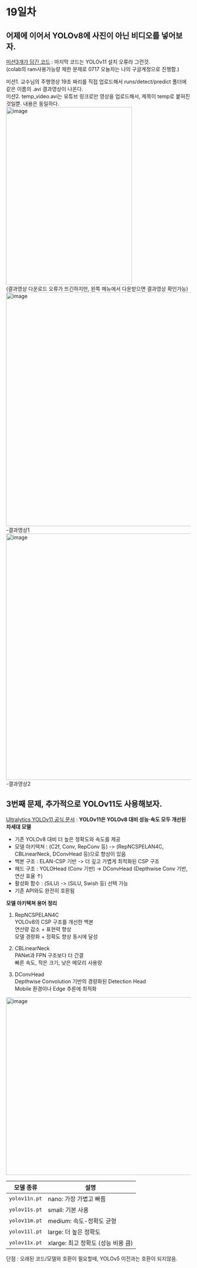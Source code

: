 # 19일차

## 어제에 이어서 YOLOv8에 사진이 아닌 비디오를 넣어보자.
[미션3개가 담긴 코드](0717_YOLOv8_video.ipynb) : 마지막 코드는 YOLOv11 설치 오류라 그런것.<br>
(colab의 ram사용가능량 제한 문제로 0717 오늘자는 나의 구글계정으로 진행함.)<br>

미션1. 교수님의 주행영상 19초 짜리를 직접 업로드해서 runs/detect/predict 폴더에 같은 이름의 .avi 결과영상이 나온다.<br>
미션2. temp_video.avi는 유튜브 링크로만 영상을 업로드해서, 제목이 temp로 붙혀진 것일뿐. 내용은 동일하다.<br>
<img width="343" height="484" alt="image" src="https://github.com/user-attachments/assets/b2ff10f0-33cf-45e7-9dea-c6a0a262f6e7" /><br>
(결과영상 다운로드 오류가 뜨긴하지만, 왼쪽 메뉴에서 다운받으면 결과영상 확인가능)
<img width="1184" height="637" alt="image" src="https://github.com/user-attachments/assets/29ebfc31-da2c-4be6-b8dc-342491c644e8" /><br>
-결과영상1
<img width="1189" height="671" alt="image" src="https://github.com/user-attachments/assets/e1de854d-7df0-4455-9e49-37aba7b0d201" /><br>
-결과영상2

## 3번째 문제, 추가적으로 YOLOv11도 사용해보자.
[Ultralytics YOLOv11 공식 문서](https://docs.ultralytics.com/ko/models/yolo11/) : **YOLOv11은 YOLOv8 대비 성능·속도 모두 개선된 차세대 모델**
- 기존 YOLOv8 대비 더 높은 정확도와 속도를 제공
- 모델 아키텍쳐 : (C2f, Conv, RepConv 등) -> (RepNCSPELAN4C, CBLinearNeck, DConvHead 등)으로 향상이 있음
- 백본 구조 : ELAN-CSP 기반 ->	더 깊고 가볍게 최적화된 CSP 구조
- 헤드 구조 : YOLOHead (Conv 기반)	-> DConvHead (Depthwise Conv 기반, 연산 효율 ↑)
- 활성화 함수 : (SiLU) -> (SiLU, Swish 등) 선택 가능
- 기존 API와도 완전히 호환됨

**모델 아키텍쳐 용어 정리**
1. RepNCSPELAN4C<br>
YOLOv8의 CSP 구조를 개선한 백본<br>
연산량 감소 + 표현력 향상<br>
모델 경량화 + 정확도 향상 동시에 달성<br>

2. CBLinearNeck<br>
PANet과 FPN 구조보다 더 간결<br>
빠른 속도, 작은 크기, 낮은 메모리 사용량<br>

3. DConvHead<br>
Depthwise Convolution 기반의 경량화된 Detection Head<br>
Mobile 환경이나 Edge 추론에 최적화<br>

<img width="813" height="484" alt="image" src="https://github.com/user-attachments/assets/1adbd9f7-c88c-47ce-b858-29e03341805c" />

| 모델 종류     | 설명                       |
| ------------- | ------------------------ |
| `yolov11n.pt` | nano: 가장 가볍고 빠름          |
| `yolov11s.pt` | small: 기본 사용             |
| `yolov11m.pt` | medium: 속도-정확도 균형        |
| `yolov11l.pt` | large: 더 높은 정확도          |
| `yolov11x.pt` | xlarge: 최고 정확도 (성능 비용 큼) |

단점 : 오래된 코드/모델와 호환이 필요할때, YOLOv5 이전과는 호환이 되지않음.
